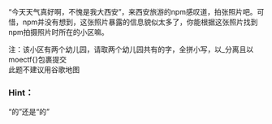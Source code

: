 “今天天气真好啊，不愧是我大西安”，来西安旅游的npm感叹道，拍张照片吧。可惜，npm并没有想到，这张照片暴露的信息貌似太多了，你能根据这张照片找到npm拍摄照片时所在的小区嘛。

注：该小区有两个幼儿园，请取两个幼儿园共有的字，全拼小写，以_分离且以moectf{}包裹提交\
此题不建议用谷歌地图

### Hint：
“的”还是“的”
